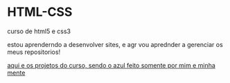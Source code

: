 # HTML-CSS
 curso de html5 e css3 

 estou aprenderndo a desenvolver sites, e agr vou aprednder a gerenciar os meus repositorios!
 
<a href= "https://kauan-galvani.github.io/HTML-CSS/minha%20propria%20versao%20do%20projeto/index.html" target=""> aqui e os projetos do curso, sendo o azul feito somente por mim e minha mente